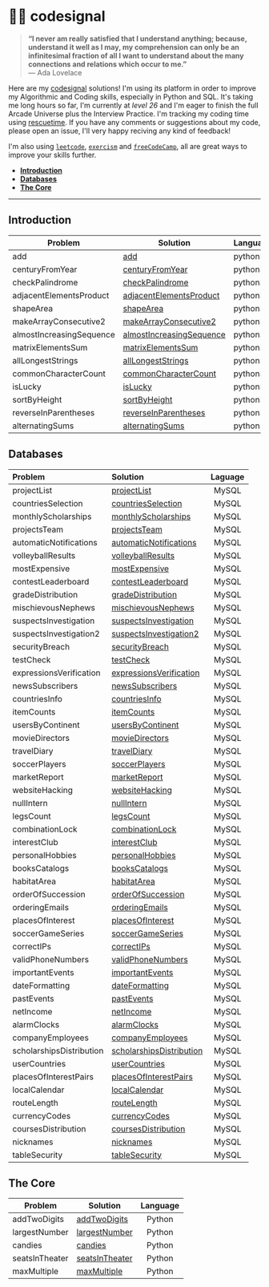 # 👨‍💻 codesignal

> **“I never am really satisfied that I understand anything; because, understand it well as I may, my comprehension can only be an infinitesimal fraction of all I want to understand about the many connections and relations which occur to me.”** \
> — Ada Lovelace

Here are my [codesignal](https://app.codesignal.com/profile/ofou) solutions! I'm using its platform in order to improve my Algorithmic and Coding skills, especially in Python and SQL. It's taking me long hours so far, I'm currently at _level 26_ and I'm eager to finish the full Arcade Universe plus the Interview Practice. I'm tracking my coding time using [rescuetime](https://www.rescuetime.com/rp/ofou). If you have any comments or suggestions about my code, please open an issue, I'll very happy reciving any kind of feedback!

I'm also using [`leetcode`](https://github.com/ofou/leetcode), [`exercism`](https://github.com/ofou/exercism) and [`freeCodeCamp`](https://www.freecodecamp.org/ofou), all are great ways to improve your skills further.

<!-- @import "[TOC]" {cmd="toc" depthFrom=2 depthTo=6 orderedList=false} -->

<!-- code_chunk_output -->

- [**Introduction**](#introduction)
- [**Databases**](#databases)
- [**The Core**](#the-core)

<!-- /code_chunk_output -->

---

## **Introduction**

| Problem                  | Solution                   | Language |
|--------------------------|----------------------------|----------|
| add                      | [add]                      | python3  |
| centuryFromYear          | [centuryFromYear]          | python3  |
| checkPalindrome          | [checkPalindrome]          | python3  |
| adjacentElementsProduct  | [adjacentElementsProduct]  | python3  |
| shapeArea                | [shapeArea]                | python3  |
| makeArrayConsecutive2    | [makeArrayConsecutive2]    | python3  |
| almostIncreasingSequence | [almostIncreasingSequence] | python3  |
| matrixElementsSum        | [matrixElementsSum]        | python3  |
| allLongestStrings        | [allLongestStrings]        | python3  |
| commonCharacterCount     | [commonCharacterCount]     | python3  |
| isLucky                  | [isLucky]                  | python3  |
| sortByHeight             | [sortByHeight]             | python3  |
| reverseInParentheses     | [reverseInParentheses]     | python3  |
| alternatingSums          | [alternatingSums]          | python3  |

[add]: /arcade/intro/level-1/add.py
[centuryFromYear]: /arcade/intro/level-1/centuryFromYear.py
[checkPalindrome]: /arcade/intro/level-1/checkPalindrome.py
[adjacentElementsProduct]: /arcade/intro/level-2/adjacentElementsProduct.py
[shapeArea]: /arcade/intro/level-2/shapeArea.py
[makeArrayConsecutive2]: /arcade/intro/level-2/makeArrayConsecutive2.py
[almostIncreasingSequence]: /arcade/intro/level-2/almostIncreasingSequence.py
[matrixElementsSum]: /arcade/intro/level-2/matrixElementsSum.py
[allLongestStrings]: /arcade/intro/level-3/allLongestStrings.py
[commonCharacterCount]: /arcade/intro/level-3/commonCharacterCount.py
[isLucky]: /arcade/intro/level-3/isLucky.py
[sortByHeight]: /arcade/intro/level-3/sortByHeight.py
[reverseInParentheses]: /arcade/intro/level-3/reverseInParentheses.py
[alternatingSums]: /arcade/intro/level-4/alternatingSums.py

## **Databases**

| Problem                  | Solution                   | Laguage |
|:-------------------------|:---------------------------|:-------:|
| projectList              | [projectList]              |  MySQL  |
| countriesSelection       | [countriesSelection]       |  MySQL  |
| monthlyScholarships      | [monthlyScholarships]      |  MySQL  |
| projectsTeam             | [projectsTeam]             |  MySQL  |
| automaticNotifications   | [automaticNotifications]   |  MySQL  |
| volleyballResults        | [volleyballResults]        |  MySQL  |
| mostExpensive            | [mostExpensive]            |  MySQL  |
| contestLeaderboard       | [contestLeaderboard]       |  MySQL  |
| gradeDistribution        | [gradeDistribution]        |  MySQL  |
| mischievousNephews       | [mischievousNephews]       |  MySQL  |
| suspectsInvestigation    | [suspectsInvestigation]    |  MySQL  |
| suspectsInvestigation2   | [suspectsInvestigation2]   |  MySQL  |
| securityBreach           | [securityBreach]           |  MySQL  |
| testCheck                | [testCheck]                |  MySQL  |
| expressionsVerification  | [expressionsVerification]  |  MySQL  |
| newsSubscribers          | [newsSubscribers]          |  MySQL  |
| countriesInfo            | [countriesInfo]            |  MySQL  |
| itemCounts               | [itemCounts]               |  MySQL  |
| usersByContinent         | [usersByContinent]         |  MySQL  |
| movieDirectors           | [movieDirectors]           |  MySQL  |
| travelDiary              | [travelDiary]              |  MySQL  |
| soccerPlayers            | [soccerPlayers]            |  MySQL  |
| marketReport             | [marketReport]             |  MySQL  |
| websiteHacking           | [websiteHacking]           |  MySQL  |
| nullIntern               | [nullIntern]               |  MySQL  |
| legsCount                | [legsCount]                |  MySQL  |
| combinationLock          | [combinationLock]          |  MySQL  |
| interestClub             | [interestClub]             |  MySQL  |
| personalHobbies          | [personalHobbies]          |  MySQL  |
| booksCatalogs            | [booksCatalogs]            |  MySQL  |
| habitatArea              | [habitatArea]              |  MySQL  |
| orderOfSuccession        | [orderOfSuccession]        |  MySQL  |
| orderingEmails           | [orderingEmails]           |  MySQL  |
| placesOfInterest         | [placesOfInterest]         |  MySQL  |
| soccerGameSeries         | [soccerGameSeries]         |  MySQL  |
| correctIPs               | [correctIPs]               |  MySQL  |
| validPhoneNumbers        | [validPhoneNumbers]        |  MySQL  |
| importantEvents          | [importantEvents]          |  MySQL  |
| dateFormatting           | [dateFormatting]           |  MySQL  |
| pastEvents               | [pastEvents]               |  MySQL  |
| netIncome                | [netIncome]                |  MySQL  |
| alarmClocks              | [alarmClocks]              |  MySQL  |
| companyEmployees         | [companyEmployees]         |  MySQL  |
| scholarshipsDistribution | [scholarshipsDistribution] |  MySQL  |
| userCountries            | [userCountries]            |  MySQL  |
| placesOfInterestPairs    | [placesOfInterestPairs]    |  MySQL  |
| localCalendar            | [localCalendar]            |  MySQL  |
| routeLength              | [routeLength]              |  MySQL  |
| currencyCodes            | [currencyCodes]            |  MySQL  |
| coursesDistribution      | [coursesDistribution]      |  MySQL  |
| nicknames                | [nicknames]                |  MySQL  |
| tableSecurity            | [tableSecurity]            |  MySQL  |

[tableSecurity]: /arcade/db/table-metamorphoses/tableSecurity.sql
[projectList]: /arcade/db/welcome-to-the-table/projectList.sql
[countriesSelection]: /arcade/db/welcome-to-the-table/countriesSelection.sql
[monthlyScholarships]: /arcade/db/welcome-to-the-table/monthlyScholarships.sql
[projectsTeam]: /arcade/db/welcome-to-the-table/projectsTeam.sql
[automaticNotifications]: /arcade/db/welcome-to-the-table/automaticNotifications.sql
[volleyballResults]: /arcade/db/always-leave-table-in-order/volleyballResults.sql
[mostExpensive]: /arcade/db/always-leave-table-in-order/mostExpensive.sql
[contestLeaderboard]: /arcade/db/always-leave-table-in-order/contestLeaderboard.sql
[gradeDistribution]: /arcade/db/always-leave-table-in-order/gradeDistribution.sql
[mischievousNephews]: /arcade/db/always-leave-table-in-order/mischievousNephews.sql
[suspectsInvestigation]: /arcade/db/would-you-like-the-second-meal/suspectsInvestigation.sql
[suspectsInvestigation2]: /arcade/db/would-you-like-the-second-meal/suspectsInvestigation2.sql
[securityBreach]: /arcade/db/would-you-like-the-second-meal/securityBreach.sql
[testCheck]: /arcade/db/would-you-like-the-second-meal/testCheck.sql
[expressionsVerification]: /arcade/db/would-you-like-the-second-meal/expressionsVerification.sql
[newsSubscribers]: /arcade/db/would-you-like-the-second-meal/newsSubscribers.sql
[countriesInfo]: /arcade/db/group-dishes-by-type/countriesInfo.sql
[itemCounts]: /arcade/db/group-dishes-by-type/itemCounts.sql
[usersByContinent]: /arcade/db/group-dishes-by-type/usersByContinent.sql
[movieDirectors]: /arcade/db/group-dishes-by-type/movieDirectors.sql
[travelDiary]: /arcade/db/group-dishes-by-type/travelDiary.sql
[soccerPlayers]: /arcade/db/group-dishes-by-type/soccerPlayers.sql
[marketReport]: /arcade/db/group-dishes-by-type/marketReport.sql
[websiteHacking]: /arcade/db/time-for-tricks/websiteHacking.sql
[nullIntern]: /arcade/db/time-for-tricks/nullIntern.sql
[legsCount]: /arcade/db/time-for-tricks/legsCount.sql
[combinationLock]: /arcade/db/time-for-tricks/combinationLock.sql
[interestClub]: /arcade/db/specialties/interestClub.sql
[personalHobbies]: /arcade/db/specialties/personalHobbies.sql
[booksCatalogs]: /arcade/db/specialties/booksCatalogs.sql
[habitatArea]: /arcade/db/specialties/habitatArea.sql
[orderOfSuccession]: /arcade/db/when-was-it-the-case/orderOfSuccession.sql
[orderingEmails]: /arcade/db/when-was-it-the-case/orderingEmails.sql
[placesOfInterest]: /arcade/db/when-was-it-the-case/placesOfInterest.sql
[soccerGameSeries]: /arcade/db/when-was-it-the-case/soccerGameSeries.sql
[correctIPs]: /arcade/db/regular-paradise/correctIPs.sql
[validPhoneNumbers]: /arcade/db/regular-paradise/validPhoneNumbers.sql
[importantEvents]: /arcade/db/time-river-revisited/importantEvents.sql
[dateFormatting]: /arcade/db/time-river-revisited/dateFormatting.sql
[pastEvents]: /arcade/db/time-river-revisited/pastEvents.sql
[netIncome]: /arcade/db/time-river-revisited/netIncome.sql
[alarmClocks]: /arcade/db/time-river-revisited/alarmClocks.sql
[companyEmployees]: /arcade/db/join-us-at-the-table/companyEmployees.sql
[scholarshipsDistribution]: /arcade/db/join-us-at-the-table/scholarshipsDistribution.sql
[userCountries]: /arcade/db/join-us-at-the-table/userCountries.sql
[placesOfInterestPairs]: /arcade/db/join-us-at-the-table/placesOfInterestPairs.sql
[localCalendar]: /arcade/db/join-us-at-the-table/localCalendar.sql
[routeLength]: /arcade/db/join-us-at-the-table/routeLength.sql
[currencyCodes]: /arcade/db/table-metamorphoses/currencyCodes.sql
[coursesDistribution]: /arcade/db/table-metamorphoses/coursesDistribution.sql
[nicknames]: /arcade/db/table-metamorphoses/nicknames.sql

## **The Core**

| Problem        | Solution         | Language |
|----------------|------------------|:--------:|
| addTwoDigits   | [addTwoDigits]   |  Python  |
| largestNumber  | [largestNumber]  |  Python  |
| candies        | [candies]        |  Python  |
| seatsInTheater | [seatsInTheater] |  Python  |
| maxMultiple    | [maxMultiple]    |  Python  |

[addTwoDigits]: arcade/python-arcade/intro-gates/addTwoDigits.py
[largestNumber]: arcade/python-arcade/intro-gates/largestNumber.py
[candies]: arcade/python-arcade/intro-gates/candies.py
[seatsInTheater]: arcade/python-arcade/intro-gates/seatsInTheater.py
[maxMultiple]: arcade/python-arcade/intro-gates/maxMultiple.py
